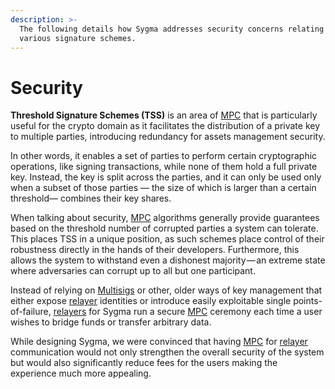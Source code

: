 ```yaml
---
description: >-
  The following details how Sygma addresses security concerns relating to
  various signature schemes.
---
```


# Security

**Threshold Signature Schemes (TSS)** is an area of [MPC](mpc.md) that is particularly useful for the crypto domain as it facilitates the distribution of a private key to multiple parties, introducing redundancy for assets management security.&#x20;

In other words, it enables a set of parties to perform certain cryptographic operations, like signing transactions, while none of them hold a full private key. Instead, the key is split across the parties, and it can only be used only when a subset of those parties — the size of which is larger than a certain threshold— combines their key shares.

When talking about security, [MPC](mpc.md) algorithms generally provide guarantees based on the threshold number of corrupted parties a system can tolerate. This places TSS in a unique position, as such schemes place control of their robustness directly in the hands of their developers. Furthermore, this allows the system to withstand even a dishonest majority — an extreme state where adversaries can corrupt up to all but one participant.

Instead of relying on [Multisigs](https://en.wikipedia.org/wiki/Multisignature) or other, older ways of key management that either expose [relayer](relayers.md) identities or introduce easily exploitable single points-of-failure, [relayers](relayers.md) for Sygma run a secure [MPC](mpc.md) ceremony each time a user wishes to bridge funds or transfer arbitrary data.&#x20;

While designing Sygma, we were convinced that having [MPC](mpc.md) for [relayer](relayers.md) communication would not only strengthen the overall security of the system but would also significantly reduce fees for the users making the experience much more appealing.

